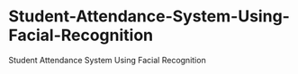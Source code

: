 # Student-Attendance-System-Using-Facial-Recognition
Student Attendance System Using Facial Recognition
